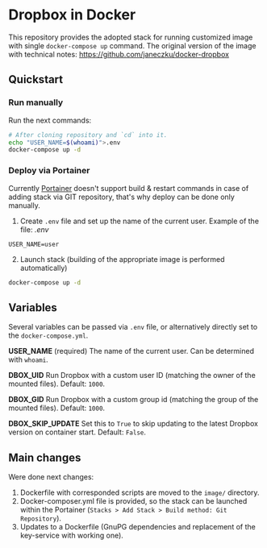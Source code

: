 # Dropbox in Docker

This repository provides the adopted stack for running customized image with single `docker-compose up` command.
The original version of the image with technical notes: https://github.com/janeczku/docker-dropbox

## Quickstart

### Run manually

Run the next commands:
```bash
# After cloning repository and `cd` into it.
echo "USER_NAME=$(whoami)">.env
docker-compose up -d
```

### Deploy via Portainer

Currently [Portainer](https://portainer.io) doesn't support build & restart commands in case of adding stack via GIT repository, that's why deploy can be done only manually.

1. Create `.env` file and set up the name of the current user. Example of the file:
*.env*
```
USER_NAME=user
```

2. Launch stack (building of the appropriate image is performed automatically)
```bash
docker-compose up -d
```

## Variables
Several variables can be passed via `.env` file, or alternatively directly set to the `docker-compose.yml`.

**USER_NAME** (required)
The name of the current user. Can be determined with `whoami`.

**DBOX_UID**
Run Dropbox with a custom user ID (matching the owner of the mounted files). Default: `1000`.

**DBOX_GID**
Run Dropbox with a custom group id (matching the group of the mounted files). Default: `1000`.

**DBOX_SKIP_UPDATE** 
Set this to `True` to skip updating to the latest Dropbox version on container start. Default: `False`.

## Main changes

Were done next changes:
1. Dockerfile with corresponded scripts are moved to the `image/` directory.
2. Docker-composer.yml file is provided, so the stack can be launched within the Portainer (`Stacks > Add Stack > Build method: Git Repository`).
3. Updates to a Dockerfile (GnuPG dependencies and replacement of the key-service with working one).
